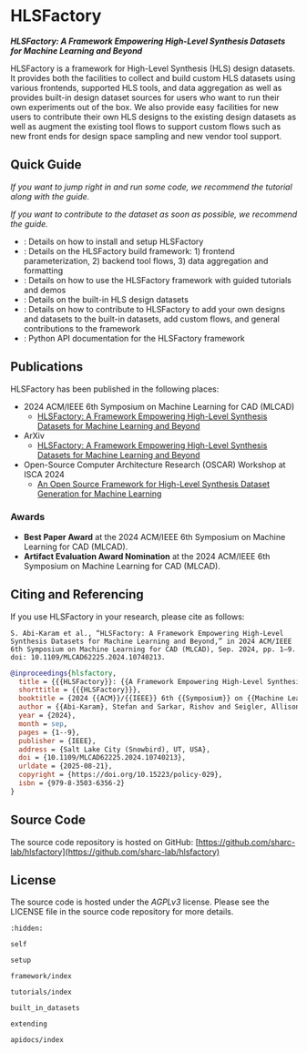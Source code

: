 # HLSFactory

***HLSFactory: A Framework Empowering High-Level Synthesis Datasets for Machine Learning and Beyond***

HLSFactory is a framework for High-Level Synthesis (HLS) design datasets. It provides both the facilities to collect and build custom HLS datasets using various frontends, supported HLS tools, and data aggregation as well as provides built-in design dataset sources for users who want to run their own experiments out of the box. We also provide easy facilities for new users to contribute their own HLS designs to the existing design datasets as well as augment the existing tool flows to support custom flows such as new front ends for design space sampling and new vendor tool support.

## Quick Guide

*If you want to jump right in and run some code, we recommend the [](./tutorials/xilinx_flow.md) tutorial along with the [](setup) guide.*

*If you want to contribute to the dataset as soon as possible, we recommend the [](extending) guide.*

- [](setup): Details on how to install and setup HLSFactory
- [](framework/index): Details on the HLSFactory build framework: 1) frontend parameterization, 2) backend tool flows, 3) data aggregation and formatting
- [](tutorials/index): Details on how to use the HLSFactory framework with guided tutorials and demos
- [](built_in_datasets): Details on the built-in HLS design datasets
- [](extending): Details on how to contribute to HLSFactory to add your own designs and datasets to the built-in datasets, add custom flows, and general contributions to the framework
- [](apidocs/index): Python API documentation for the HLSFactory framework

## Publications

HLSFactory has been published in the following places:

- 2024 ACM/IEEE 6th Symposium on Machine Learning for CAD (MLCAD)
  - [HLSFactory: A Framework Empowering High-Level Synthesis Datasets for Machine Learning and Beyond](https://doi.org/10.1109/MLCAD62225.2024.10740213)
- ArXiv
  - [HLSFactory: A Framework Empowering High-Level Synthesis Datasets for Machine Learning and Beyond](https://arxiv.org/abs/2405.00820)
- Open-Source Computer Architecture Research (OSCAR) Workshop at ISCA 2024
  - [An Open Source Framework for High-Level Synthesis Dataset Generation for Machine Learning](https://oscar-workshop.github.io)

### Awards

- **Best Paper Award** at the 2024 ACM/IEEE 6th Symposium on Machine Learning for CAD (MLCAD).
- **Artifact Evaluation Award Nomination** at the 2024 ACM/IEEE 6th Symposium on Machine Learning for CAD (MLCAD).

## Citing and Referencing

If you use HLSFactory in your research, please cite as follows:

```text
S. Abi-Karam et al., “HLSFactory: A Framework Empowering High-Level Synthesis Datasets for Machine Learning and Beyond,” in 2024 ACM/IEEE 6th Symposium on Machine Learning for CAD (MLCAD), Sep. 2024, pp. 1–9. doi: 10.1109/MLCAD62225.2024.10740213.
```

```bibtex
@inproceedings{hlsfactory,
  title = {{{HLSFactory}}: {{A Framework Empowering High-Level Synthesis Datasets}} for {{Machine Learning}} and {{Beyond}}},
  shorttitle = {{{HLSFactory}}},
  booktitle = {2024 {{ACM}}/{{IEEE}} 6th {{Symposium}} on {{Machine Learning}} for {{CAD}} ({{MLCAD}})},
  author = {{Abi-Karam}, Stefan and Sarkar, Rishov and Seigler, Allison and Lowe, Sean and Wei, Zhigang and Chen, Hanqiu and Rao, Nanditha and John, Lizy and Arora, Aman and Hao, Cong},
  year = {2024},
  month = sep,
  pages = {1--9},
  publisher = {IEEE},
  address = {Salt Lake City (Snowbird), UT, USA},
  doi = {10.1109/MLCAD62225.2024.10740213},
  urldate = {2025-08-21},
  copyright = {https://doi.org/10.15223/policy-029},
  isbn = {979-8-3503-6356-2}
}
```

## Source Code

The source code repository is hosted on GitHub: [https://github.com/sharc-lab/hlsfactory](https://github.com/sharc-lab/hlsfactory)

## License

The source code is hosted under the *AGPLv3* license. Please see the LICENSE file in the source code repository for more details.

```{toctree}
:hidden:

self

setup

framework/index

tutorials/index

built_in_datasets

extending

apidocs/index
```
